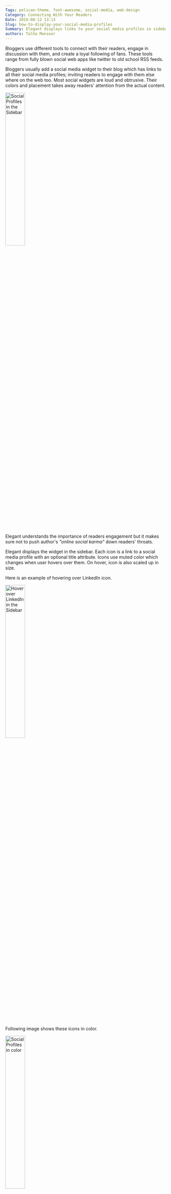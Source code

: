 ```yaml
---
Tags: pelican-theme, font-awesome, social-media, web-design
Category: Connecting With Your Readers
Date: 2019-08-12 13:13
Slug: how-to-display-your-social-media-profiles
Summary: Elegant displays links to your social media profiles in sidebar in a customizable manner
authors: Talha Mansoor
---
```


Bloggers use different tools to connect with their readers, engage in
discussion with them, and create a loyal following of fans. These tools range
from fully blown social web apps like twitter to old school RSS feeds.

Bloggers usually add a social media widget to their blog which has links to all their
social media profiles; inviting readers to engage with them else where on the
web too. Most social widgets are loud and obtrusive. Their colors and placement
takes away readers' attention from the actual content.

<img class="align-right" style="width: 35%;"
src="{static}/images/social-profiles-sidebar-svg-default.png" alt="Social
Profiles in the Sidebar" />

Elegant understands the importance of readers engagement but it makes sure
not to push author's _"online social karma"_ down readers' throats.

Elegant displays the widget in the sidebar. Each icon is a link to a social
media profile with an optional title attribute. Icons use muted color which
changes when user hovers over them. On hover, icon is also scaled up in size.

Here is an example of hovering over
LinkedIn <!-- yaspeller ignore -->
icon.

<img style="width:35%;"
src="{static}/images/social-profiles-sidebar-svg-hover-linkedin.png" alt="Hover over LinkedIn in the Sidebar" />

Following image shows these icons in color.

<img style="width:35%;"
src="{static}/images/social-profiles-sidebar-svg-hover.png" alt="Social Profiles in color" />

These SVG icons are [Super Tiny](https://github.com/edent/SuperTinyIcons). Most of them have sizes less than 500 bytes, and none of them exceeds 1 K bytes in size. This gives you increased website speed.

Define `SOCIAL` in your `pelicanconf.py`. `SOCIAL` is list of tuple. Each tuple
has three items,

1. `key`, case insensitive, must match one of the available keys
1. `URL`
1. `title`, optional

```python
SOCIAL = (
    ('Email', 'example@example.com', 'My Email Address'),
    ("Github", "https://github.com/Pelican-Elegant/", "Elegant Github Repository"),
    ("RSS", SITEURL + "/feeds/all.atom.xml"),
    ("Facebook", "https://facebook.com/ExamplePage/"),
)
```

If `title` is defined then it is used to populate title attribute of the link.

1. `Calendar`
1. `Email`
1. `Facebook`
1. `Github`
1. `GitLab`
1. `Gmail`
1. `Goodreads`
1. `HackerNews`
1. `Instagram`
1. `Keybase`
1. `LinkedIn`
1. `Mastodon`
1. `Reddit`
1. `RSS`
1. `Spotify`
1. `StackOverflow`
1. `Telegram`
1. `Twitch`
1. `Twitter`
1. `Wire`
1. `YouTube`

By default, Elegant labels social profile section as **Contact**. You can
change this label by defining a new variable `SOCIAL_PROFILE_LABEL` in your
`pelicanconf.py` file.

    :::python

    SOCIAL_PROFILE_LABEL = u'Stay in Touch'

What if the icon of your social media site is not available?

Migrating from [font-awesome to SVG icons]({filename}./social-profiles-sidebar-fontawesome.md) opened up a whole lot of possibilities. We are not limited to icons provided by the [font-awesome] project. Instead, we can use any SVG icon.

If you icon of your favorite site is missing then feel free to [open an issue](https://github.com/Pelican-Elegant/elegant/issues/new?labels=enhancement&title=Request:%20Add%20new%20social%20icon%20in%20the%20sidebar). We will add it for you as long as a SVG icon is available for it.
